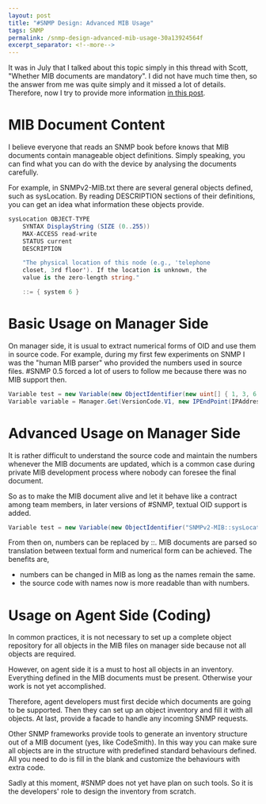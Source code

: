 ```yaml
---
layout: post
title: "#SNMP Design: Advanced MIB Usage"
tags: SNMP
permalink: /snmp-design-advanced-mib-usage-30a13924564f
excerpt_separator: <!--more-->
---
```

It was in July that I talked about this topic simply in this thread with Scott, "Whether MIB documents are mandatory". I did not have much time then, so the answer from me was quite simply and it missed a lot of details. Therefore, now I try to provide more information [in this post](http://www.codeplex.com/sharpsnmplib/Thread/View.aspx?ThreadId=31473).
<!--more-->

# MIB Document Content
I believe everyone that reads an SNMP book before knows that MIB documents contain manageable object definitions. Simply speaking, you can find what you can do with the device by analysing the documents carefully.

For example, in SNMPv2-MIB.txt there are several general objects defined, such as sysLocation. By reading DESCRIPTION sections of their definitions, you can get an idea what information these objects provide.

``` csharp
sysLocation OBJECT-TYPE
    SYNTAX DisplayString (SIZE (0..255))
    MAX-ACCESS read-write
    STATUS current
    DESCRIPTION

    "The physical location of this node (e.g., 'telephone
    closet, 3rd floor'). If the location is unknown, the
    value is the zero-length string."

    ::= { system 6 }
```

# Basic Usage on Manager Side
On manager side, it is usual to extract numerical forms of OID and use them in source code.
For example, during my first few experiments on SNMP I was the "human MIB parser" who provided the numbers used in source files. #SNMP 0.5 forced a lot of users to follow me because there was no MIB support then.

``` csharp
Variable test = new Variable(new ObjectIdentifier(new uint[] { 1, 3, 6, 1, 2, 1, 1, 1, 0 }));
Variable variable = Manager.Get(VersionCode.V1, new IPEndPoint(IPAddress.Parse(ip), 161), new OctetString("public"), new List() {test}, 5000)[0];
```

# Advanced Usage on Manager Side
It is rather difficult to understand the source code and maintain the numbers whenever the MIB documents are updated, which is a common case during private MIB development process where nobody can foresee the final document.

So as to make the MIB document alive and let it behave like a contract among team members, in later versions of #SNMP, textual OID support is added.

``` csharp
Variable test = new Variable(new ObjectIdentifier("SNMPv2-MIB::sysLocation"));
```

From then on, numbers can be replaced by ::. MIB documents are parsed so translation between textual form and numerical form can be achieved. The benefits are,

* numbers can be changed in MIB as long as the names remain the same.
* the source code with names now is more readable than with numbers.

# Usage on Agent Side (Coding)
In common practices, it is not necessary to set up a complete object repository for all objects in the MIB files on manager side because not all objects are required.

However, on agent side it is a must to host all objects in an inventory. Everything defined in the MIB documents must be present. Otherwise your work is not yet accomplished.

Therefore, agent developers must first decide which documents are going to be supported. Then they can set up an object inventory and fill it with all objects. At last, provide a facade to handle any incoming SNMP requests.

Other SNMP frameworks provide tools to generate an inventory structure out of a MIB document (yes, like CodeSmith). In this way you can make sure all objects are in the structure with predefined standard behaviours defined. All you need to do is fill in the blank and customize the behaviours with extra code.

Sadly at this moment, #SNMP does not yet have plan on such tools. So it is the developers' role to design the inventory from scratch.

